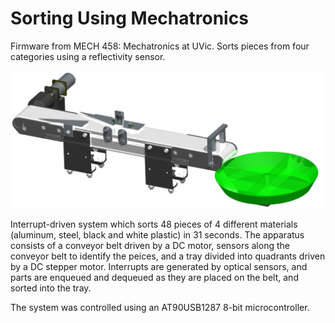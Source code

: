 # Sorting Using Mechatronics
Firmware from MECH 458: Mechatronics at UVic. Sorts pieces from four categories using a reflectivity sensor.

![Alt text](system.png?raw=true "Title")

Interrupt-driven system which sorts 48 pieces of 4 different materials (aluminum, steel, black and white plastic) in 31 seconds. The apparatus consists of a conveyor belt driven by a DC motor, sensors along the conveyor belt to identify the peices, and a tray divided into quadrants driven by a DC stepper motor. Interrupts are generated by optical sensors, and parts are enqueued and dequeued as they are placed on the belt, and sorted into the tray.

The system was controlled using an AT90USB1287 8-bit microcontroller.

